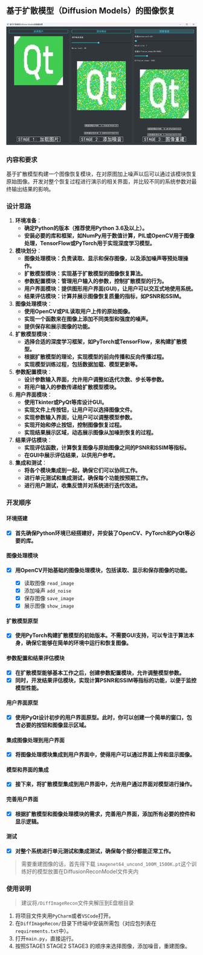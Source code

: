## 基于扩散模型（Diffusion Models）的图像恢复

![UI](UI.png)

### **内容和要求**

基于扩散模型构建一个图像恢复模块，在对原图加上噪声以后可以通过该模块恢复原始图像。开发对整个恢复过程进行演示的相关界面，并比较不同的系统参数对最终输出结果的影响。

### 设计思路

1. **环境准备**：
   * **确定Python的版本（推荐使用Python 3.6及以上）。**
   * **安装必要的库和框架，如NumPy用于数值计算，PIL或OpenCV用于图像处理，TensorFlow或PyTorch用于实现深度学习模型。**
2. **模块划分**：
   * **图像处理模块：负责读取、显示和保存图像，以及添加噪声等预处理操作。**
   * **扩散模型模块：实现基于扩散模型的图像恢复算法。**
   * **参数配置模块：管理用户输入的参数，控制扩散模型的行为。**
   * **用户界面模块：提供图形用户界面(GUI)，让用户可以交互式地使用系统。**
   * **结果评估模块：计算并展示图像恢复质量的指标，如PSNR和SSIM。**
3. **图像处理模块**：
   * **使用OpenCV或PIL读取用户上传的原始图像。**
   * **实现一个函数来在图像上添加不同类型和强度的噪声。**
   * **提供保存和展示图像的功能。**
4. **扩散模型模块**：
   * **选择合适的深度学习框架，如PyTorch或TensorFlow，来构建扩散模型。**
   * **根据扩散模型的理论，实现模型的前向传播和反向传播过程。**
   * **实现模型训练过程，包括数据加载、模型更新等。**
5. **参数配置模块**：
   * **设计参数输入界面，允许用户调整如迭代次数、步长等参数。**
   * **将用户输入的参数传递给扩散模型模块。**
6. **用户界面模块**：
   * **使用Tkinter或PyQt等库设计GUI。**
   * **实现文件上传按钮，让用户可以选择图像文件。**
   * **实现参数输入界面，让用户可以调整模型参数。**
   * **实现开始和停止按钮，控制图像恢复过程。**
   * **实现结果展示区域，动态展示图像从加噪到恢复的过程。**
7. **结果评估模块**：
   * **实现评估函数，计算恢复图像与原始图像之间的PSNR和SSIM等指标。**
   * **在GUI中展示评估结果，以供用户参考。**
8. **集成和测试**：
   * **将各个模块集成到一起，确保它们可以协同工作。**
   * **进行单元测试和集成测试，确保每个功能按预期工作。**
   * **进行用户测试，收集反馈并对系统进行迭代改进。**

### 开发顺序

#### **环境搭建**

* [X] **首先确保Python环境已经搭建好，并安装了OpenCV、PyTorch和PyQt等必要的库。**

#### **图像处理模块**

* [X] **用OpenCV开始基础的图像处理模块，包括读取、显示和保存图像的功能。**

  * [x] 读取图像 `read_image`
  * [X] 添加噪声 `add_noise`
  * [x] 保存图像 `save_image`
  * [X] 展示图像 `show_image`

#### **扩散模型原型**

* [X] **使用PyTorch构建扩散模型的初始版本。不需要GUI支持，可以专注于算法本身，确保它能够在简单的环境中运行和恢复图像。**

#### **参数配置和结果评估模块**

* [X] **在扩散模型能够基本工作之后，创建参数配置模块，允许调整模型参数。**
* [X] **同时，开发结果评估模块，实现计算PSNR和SSIM等指标的功能，以便于监控模型性能。**

#### **用户界面原型**

* [X] **使用PyQt设计初步的用户界面原型。此时，你可以创建一个简单的窗口，包含必要的按钮和图像显示区域。**

#### **集成图像处理到用户界面**

* [X] **将图像处理模块集成到用户界面中，使得用户可以通过界面上传和显示图像。**

#### **模型和界面的集成**

* [X] **接下来，将扩散模型集成到用户界面中，允许用户通过界面对模型进行操作。**

#### **完善用户界面**

* [X] **根据扩散模型和图像处理模块的需求，完善用户界面，添加所有必要的控件和显示逻辑。**

#### **测试**

* [X] **对整个系统进行单元测试和集成测试，确保每个部分都能正常工作。**

> 需要重建图像的话，首先得下载 `imagenet64_uncond_100M_1500K.pt`这个训练好的模型放置在DiffusionReconModel文件夹内



### 使用说明

> 建议将`/DiffImageRecon`文件夹解压到E盘根目录

1. 将项目文件夹用`PyCharm`或者`VSCode`打开。
1. 在`DiffImageRecon/`目录下终端中安装所需包（对应包列表在`requirements.txt`中）。
1. 打开`main.py`，直接运行。
1. 按照STAGE1 STAGE2 STAGE3 的顺序来选择图像，添加噪音，重建图像。

